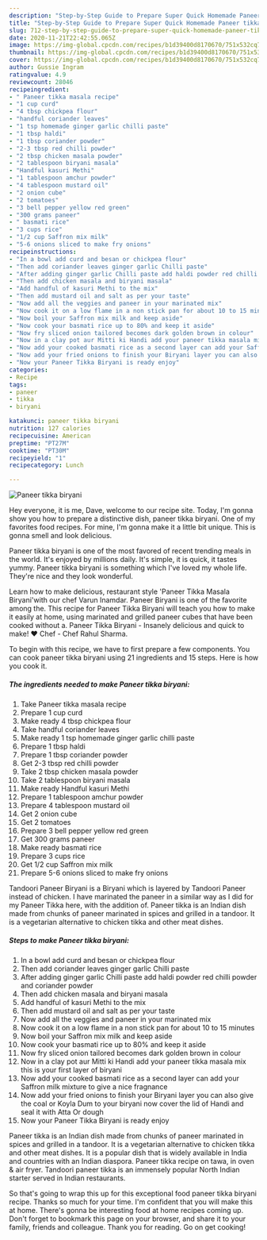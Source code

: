 ```yaml
---
description: "Step-by-Step Guide to Prepare Super Quick Homemade Paneer tikka biryani"
title: "Step-by-Step Guide to Prepare Super Quick Homemade Paneer tikka biryani"
slug: 712-step-by-step-guide-to-prepare-super-quick-homemade-paneer-tikka-biryani
date: 2020-11-21T22:42:55.065Z
image: https://img-global.cpcdn.com/recipes/b1d39400d8170670/751x532cq70/paneer-tikka-biryani-recipe-main-photo.jpg
thumbnail: https://img-global.cpcdn.com/recipes/b1d39400d8170670/751x532cq70/paneer-tikka-biryani-recipe-main-photo.jpg
cover: https://img-global.cpcdn.com/recipes/b1d39400d8170670/751x532cq70/paneer-tikka-biryani-recipe-main-photo.jpg
author: Gussie Ingram
ratingvalue: 4.9
reviewcount: 28046
recipeingredient:
- " Paneer tikka masala recipe"
- "1 cup curd"
- "4 tbsp chickpea flour"
- "handful coriander leaves"
- "1 tsp homemade ginger garlic chilli paste"
- "1 tbsp haldi"
- "1 tbsp coriander powder"
- "2-3 tbsp red chilli powder"
- "2 tbsp chicken masala powder"
- "2 tablespoon biryani masala"
- "Handful kasuri Methi"
- "1 tablespoon amchur powder"
- "4 tablespoon mustard oil"
- "2 onion cube"
- "2 tomatoes"
- "3 bell pepper yellow red green"
- "300 grams paneer"
- " basmati rice"
- "3 cups rice"
- "1/2 cup Saffron mix milk"
- "5-6 onions sliced to make fry onions"
recipeinstructions:
- "In a bowl add curd and besan or chickpea flour"
- "Then add coriander leaves ginger garlic Chilli paste"
- "After adding ginger garlic Chilli paste add haldi powder red chilli powder and coriander powder"
- "Then add chicken masala and biryani masala"
- "Add handful of kasuri Methi to the mix"
- "Then add mustard oil and salt as per your taste"
- "Now add all the veggies and paneer in your marinated mix"
- "Now cook it on a low flame in a non stick pan for about 10 to 15 minutes"
- "Now boil your Saffron mix milk and keep aside"
- "Now cook your basmati rice up to 80% and keep it aside"
- "Now fry sliced onion tailored becomes dark golden brown in colour"
- "Now in a clay pot aur Mitti ki Handi add your paneer tikka masala mix this is your first layer of biryani"
- "Now add your cooked basmati rice as a second layer can add your Saffron milk mixture to give a nice fragnance"
- "Now add your fried onions to finish your Biryani layer you can also give the coal or Koyla Dum to your biryani now cover the lid of Handi and seal it with Atta Or dough"
- "Now your Paneer Tikka Biryani is ready enjoy"
categories:
- Recipe
tags:
- paneer
- tikka
- biryani

katakunci: paneer tikka biryani 
nutrition: 127 calories
recipecuisine: American
preptime: "PT27M"
cooktime: "PT30M"
recipeyield: "1"
recipecategory: Lunch

---
```



![Paneer tikka biryani](https://img-global.cpcdn.com/recipes/b1d39400d8170670/751x532cq70/paneer-tikka-biryani-recipe-main-photo.jpg)

Hey everyone, it is me, Dave, welcome to our recipe site. Today, I'm gonna show you how to prepare a distinctive dish, paneer tikka biryani. One of my favorites food recipes. For mine, I'm gonna make it a little bit unique. This is gonna smell and look delicious.

Paneer tikka biryani is one of the most favored of recent trending meals in the world. It's enjoyed by millions daily. It's simple, it is quick, it tastes yummy. Paneer tikka biryani is something which I've loved my whole life. They're nice and they look wonderful.

Learn how to make delicious, restaurant style &#39;Paneer Tikka Masala Biryani&#39;with our chef Varun Inamdar. Paneer Biryani is one of the favorite among the. This recipe for Paneer Tikka Biryani will teach you how to make it easily at home, using marinated and grilled paneer cubes that have been cooked without a. Paneer Tikka Biryani - Insanely delicious and quick to make! ♥ Chef - Chef Rahul Sharma.


To begin with this recipe, we have to first prepare a few components. You can cook paneer tikka biryani using 21 ingredients and 15 steps. Here is how you cook it.

<!--inarticleads1-->

##### The ingredients needed to make Paneer tikka biryani:

1. Take  Paneer tikka masala recipe
1. Prepare 1 cup curd
1. Make ready 4 tbsp chickpea flour
1. Take handful coriander leaves
1. Make ready 1 tsp homemade ginger garlic chilli paste
1. Prepare 1 tbsp haldi
1. Prepare 1 tbsp coriander powder
1. Get 2-3 tbsp red chilli powder
1. Take 2 tbsp chicken masala powder
1. Take 2 tablespoon biryani masala
1. Make ready Handful kasuri Methi
1. Prepare 1 tablespoon amchur powder
1. Prepare 4 tablespoon mustard oil
1. Get 2 onion cube
1. Get 2 tomatoes
1. Prepare 3 bell pepper yellow red green
1. Get 300 grams paneer
1. Make ready  basmati rice
1. Prepare 3 cups rice
1. Get 1/2 cup Saffron mix milk
1. Prepare 5-6 onions sliced to make fry onions


Tandoori Paneer Biryani is a Biryani which is layered by Tandoori Paneer instead of chicken. I have marinated the paneer in a similar way as I did for my Paneer Tikka here, with the addition of. Paneer tikka is an Indian dish made from chunks of paneer marinated in spices and grilled in a tandoor. It is a vegetarian alternative to chicken tikka and other meat dishes. 

<!--inarticleads2-->

##### Steps to make Paneer tikka biryani:

1. In a bowl add curd and besan or chickpea flour
1. Then add coriander leaves ginger garlic Chilli paste
1. After adding ginger garlic Chilli paste add haldi powder red chilli powder and coriander powder
1. Then add chicken masala and biryani masala
1. Add handful of kasuri Methi to the mix
1. Then add mustard oil and salt as per your taste
1. Now add all the veggies and paneer in your marinated mix
1. Now cook it on a low flame in a non stick pan for about 10 to 15 minutes
1. Now boil your Saffron mix milk and keep aside
1. Now cook your basmati rice up to 80% and keep it aside
1. Now fry sliced onion tailored becomes dark golden brown in colour
1. Now in a clay pot aur Mitti ki Handi add your paneer tikka masala mix this is your first layer of biryani
1. Now add your cooked basmati rice as a second layer can add your Saffron milk mixture to give a nice fragnance
1. Now add your fried onions to finish your Biryani layer you can also give the coal or Koyla Dum to your biryani now cover the lid of Handi and seal it with Atta Or dough
1. Now your Paneer Tikka Biryani is ready enjoy


Paneer tikka is an Indian dish made from chunks of paneer marinated in spices and grilled in a tandoor. It is a vegetarian alternative to chicken tikka and other meat dishes. It is a popular dish that is widely available in India and countries with an Indian diaspora. Paneer tikka recipe on tawa, in oven &amp; air fryer. Tandoori paneer tikka is an immensely popular North Indian starter served in Indian restaurants. 

So that's going to wrap this up for this exceptional food paneer tikka biryani recipe. Thanks so much for your time. I'm confident that you will make this at home. There's gonna be interesting food at home recipes coming up. Don't forget to bookmark this page on your browser, and share it to your family, friends and colleague. Thank you for reading. Go on get cooking!
